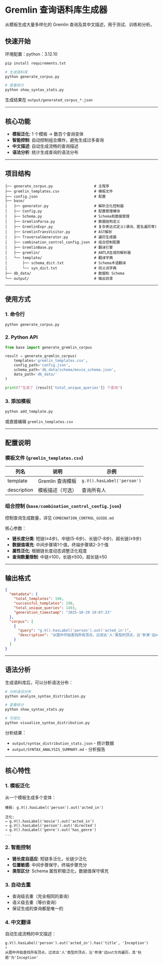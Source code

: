 # Gremlin 查询语料库生成器

从模板生成大量多样化的 Gremlin 查询及其中文描述，用于测试、训练和分析。

## 快速开始
环境配置：python：3.12.10
```bash
pip install requirements.txt
```

```bash
# 生成语料库
python generate_corpus.py

# 查看统计
python show_syntax_stats.py
```

生成结果在 `output/generated_corpus_*.json`

---

## 核心功能

- **模板泛化**: 1 个模板 → 数百个查询变体
- **智能控制**: 自动控制组合爆炸，避免生成过多查询
- **中文描述**: 自动生成流畅的查询描述
- **语法分析**: 统计生成查询的语法分布

---

## 项目结构

```
├── generate_corpus.py                   # 主程序
├── gremlin_templates.csv                # 模板文件
├── config.json                          # 配置
├── base/
│   ├── generator.py                     # 解析泛化控制器
│   ├── Config.py                        # 配置管理模块
│   ├── Schema.py                        # Schema和数据管理
│   ├── GremlinParse.py                  # 数据结构定义
│   ├── GremlinExpr.py                   # 复杂表达式定义(谓词、匿名遍历等)
│   ├── GremlinTransVisitor.py           # AST解析
│   ├── TraversalGenerator.py            # 遍历生成器
│   ├── combination_control_config.json  # 组合控制配置
│   ├── GremlinBase.py                   # 翻译引擎
│   ├── gremlin/                         # ANTLR生成的解析器
│   └── template/                        # 翻译字典
│       ├── schema_dict.txt              # Schema术语翻译
│       └── syn_dict.txt                 # 同义词字典
├── db_data/                             # 数据和 Schema
└── output/                              # 输出目录
```

---

## 使用方式

### 1. 命令行

```bash
python generate_corpus.py
```

### 2. Python API

```python
from base import generate_gremlin_corpus

result = generate_gremlin_corpus(
    templates='gremlin_templates.csv',
    config_path='config.json',
    schema_path='db_data/schema/movie_schema.json',
    data_path='db_data/'
)

print(f"生成了 {result['total_unique_queries']} 个查询")
```

### 3. 添加模板

```bash
python add_template.py
```

或直接编辑 `gremlin_templates.csv`

---

## 配置说明

### 模板文件 (`gremlin_templates.csv`)

| 列名 | 说明 | 示例 |
|------|------|------|
| template | Gremlin 查询模板 | `g.V().hasLabel('person')` |
| description | 模板描述（可选） | 查询所有人 |

### 组合控制 (`base/combination_control_config.json`)

控制查询生成数量，详见 `COMBINATION_CONTROL_GUIDE.md`

核心参数：
- **链长度分类**: 短链(≤4步)、中链(5-6步)、长链(7-8步)、超长链(≥9步)
- **数据值填充**: 中间步骤填1个值，终端步骤填2-3个值
- **属性泛化**: 根据链长度动态调整泛化程度
- **查询数量限制**: 中链≤100，长链≤500，超长链≤50

---

## 输出格式

```json
{
  "metadata": {
    "total_templates": 198,
    "successful_templates": 198,
    "total_unique_queries": 1493,
    "generation_timestamp": "2025-10-29 19:07:33"
  },
  "corpus": [
    {
      "query": "g.V().hasLabel('person').out('acted_in')",
      "description": "从图中开始查找所有顶点，过滤出'人'类型的顶点，沿'参演'边out方向遍历"
    }
  ]
}
```

---

## 语法分析

生成语料库后，可以分析语法分布：

```bash
# 分析语法分布
python analyze_syntax_distribution.py

# 查看统计
python show_syntax_stats.py

# 可视化
python visualize_syntax_distribution.py
```

分析结果：
- `output/syntax_distribution_stats.json` - 统计数据
- `output/SYNTAX_ANALYSIS_SUMMARY.md` - 分析报告

---

## 核心特性

### 1. 模板泛化
从一个模板生成多个变体：
```
模板: g.V().hasLabel('person').out('acted_in')

泛化:
→ g.V().hasLabel('movie').out('acted_in')
→ g.V().hasLabel('person').out('directed')
→ g.V().hasLabel('genre').out('has_genre')
...
```

### 2. 智能控制
- **链长度自适应**: 短链多泛化，长链少泛化
- **位置敏感**: 中间步骤保守，终端步骤充分
- **类型区分**: Schema 属性积极泛化，数据值保守填充

### 3. 自动去重
- 查询级去重（完全相同的查询）
- 语义级去重（等价查询）
- 保证生成的查询都是唯一的

### 4. 中文翻译
自动生成流畅的中文描述：
```
g.V().hasLabel('person').out('acted_in').has('title', 'Inception')
↓
从图中开始查找所有顶点，过滤出'人'类型的顶点，沿'参演'边out方向遍历，其'标题'为'Inception'
```



